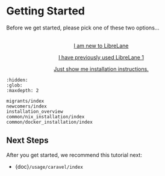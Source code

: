 # Getting Started

Before we get started, please pick one of these two options…
<br />
<br />

<div style="text-align: center;">

<p><a href="./newcomers/index.html" class="link-button">
I am new to LibreLane
</a></p>

<p><a href="./migrants/index.html" class="link-button">
I have previously used LibreLane 1
</a></p>

<p><a href="./installation_overview.html">
Just show me installation instructions.
</a></p>

</div>

```{toctree}
:hidden:
:glob:
:maxdepth: 2

migrants/index
newcomers/index
installation_overview
common/nix_installation/index
common/docker_installation/index
```

## Next Steps

After you get started, we recommend this tutorial next:

* {doc}`/usage/caravel/index`
